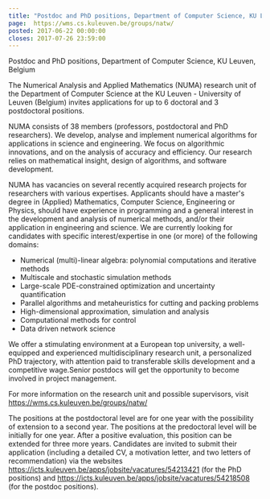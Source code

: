```yaml
---
title: "Postdoc and PhD positions, Department of Computer Science, KU Leuven, Belgium"
page:  https://wms.cs.kuleuven.be/groups/natw/
posted: 2017-06-22 00:00:00
closes: 2017-07-26 23:59:00
---
```


Postdoc and PhD positions, Department of Computer Science, KU Leuven, Belgium

The Numerical Analysis and Applied Mathematics (NUMA) research unit of the Department of Computer Science at the KU Leuven - University of Leuven (Belgium) invites applications for up to 6 doctoral and 3 postdoctoral positions. 

NUMA consists of 38 members (professors, postdoctoral and PhD researchers).  We develop, analyse and implement numerical algorithms for applications in science and engineering. We focus on algorithmic innovations, and on the analysis of accuracy and efficiency. Our research relies on mathematical insight, design of algorithms, and software development.

NUMA has vacancies on several recently acquired research projects for researchers with various expertises. Applicants should have a master's degree in (Applied) Mathematics, Computer Science, Engineering or Physics, should have experience in programming and a general interest in the development and analysis of numerical methods, and/or their application in engineering and science.  We are currently looking for candidates with specific interest/expertise in one (or more) of the following domains:  

- Numerical (multi)-linear algebra: polynomial computations and iterative methods  
- Multiscale and stochastic simulation methods  
- Large-scale PDE-constrained optimization and uncertainty quantification  
- Parallel algorithms and metaheuristics for cutting and packing problems  
- High-dimensional approximation, simulation and analysis  
- Computational methods for control  
- Data driven network science  

We offer a stimulating environment at a European top university, a well-equipped and experienced multidisciplinary research unit, a personalized PhD trajectory, with attention paid to transferable skills development and a competitive wage.Senior postdocs will get the opportunity to become involved in project management.

For more information on the research unit and possible supervisors, visit
<https://wms.cs.kuleuven.be/groups/natw/>

The positions at the postdoctoral level are for one year with the possibility of extension to a second year. The positions at the predoctoral level will be initially for one year. After a positive evaluation, this position can be extended for three more years.
Candidates are invited to submit their application (including a detailed CV, a motivation letter, and two letters of recommendation) via the websites
<https://icts.kuleuven.be/apps/jobsite/vacatures/54213421> (for the PhD positions) and
<https://icts.kuleuven.be/apps/jobsite/vacatures/54218508> (for the postdoc positions).



